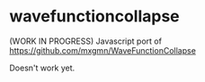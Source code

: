 # wavefunctioncollapse

(WORK IN PROGRESS) Javascript port of https://github.com/mxgmn/WaveFunctionCollapse

Doesn't work yet.
